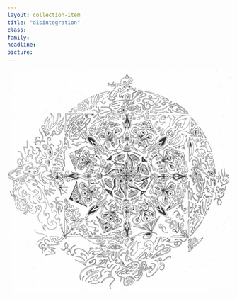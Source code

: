 ```yaml
---
layout: collection-item
title: "disintegration"
class:	
family:
headline:
picture:
---
```


[![disintegration](/assets/img/mandalas/disintegration-1200w.jpg)](/assets/img/mandalas/disintegration-1200w.jpg)
